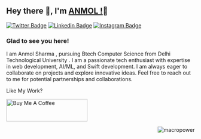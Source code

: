 ## Hey there 👋, I'm [ANMOL !](https://github.com/Anmol-Sharma21/)👋


[![Twitter Badge](https://img.shields.io/badge/-Twitter-00acee?style=flat-square&logo=Twitter&logoColor=white)](https://twitter.com/Anmol_Sharma21)
[![Linkedin Badge](https://img.shields.io/badge/-LinkedIn-0e76a8?style=flat-square&logo=Linkedin&logoColor=white)](https://www.linkedin.com/in/anmol-sharma-5582b9262/)
[![Instagram Badge](https://img.shields.io/badge/-Instagram-e4405f?style=flat-square&logo=Instagram&logoColor=white)](https://instagram.com/anmol_sharmaa21/)

### Glad to see you here!

I am Anmol Sharma , pursuing Btech Computer Science from Delhi Technological University . I am a passionate tech enthusiast with expertise in web development, AI/ML, and Swift development. I am always eager to collaborate on projects and explore innovative ideas. Feel free to reach out to me for potential partnerships and collaborations.

Like My Work?

<a href="https://www.buymeacoffee.com/anmolsharma21" target="_blank"><img src="https://cdn.buymeacoffee.com/buttons/v2/default-yellow.png" alt="Buy Me A Coffee" height="60px" width="217px" ></a>

<a href="#macropower-title">
  <img src="https://github-readme-stats.vercel.app/api?username=anmol-sharma21&count_private=true&show_icons=true&include_all_commits=true" alt="macropower" align="right" />
</a>
